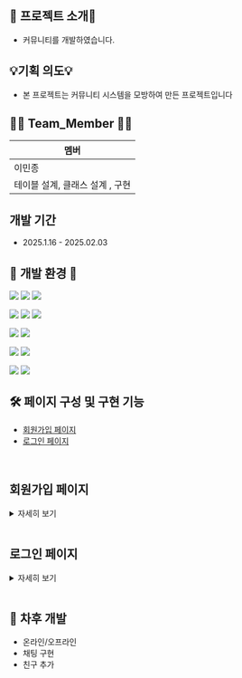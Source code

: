 
## 📖 프로젝트 소개📖
  - 커뮤니티를 개발하였습니다.

## 💡기획 의도💡
  - 본 프로젝트는 커뮤니티 시스템을 모방하여 만든 프로젝트입니다

## 🙋‍♀️ Team_Member 🙋‍♀️
  | 멤버|
| --- |
| 이민종 |
| 테이블 설계, 클래스 설계 , 구현 | 
 

## 개발 기간
  - 2025.1.16 - 2025.02.03

## 🔨 개발 환경 🔨


  <img src="https://img.shields.io/badge/java-007396?style=for-the-badge&logo=java&logoColor=white">   <img src="https://img.shields.io/badge/springboot-007396?style=for-the-badge&logo=springboot&logoColor=white">  <img src="https://img.shields.io/badge/react-007396?style=for-the-badge&logo=react&logoColor=white">
  
  <img src="https://img.shields.io/badge/html5-E34F26?style=for-the-badge&logo=html5&logoColor=white">   <img src="https://img.shields.io/badge/javascript-F7DF1E?style=for-the-badge&logo=javascript&logoColor=black">   <img src="https://img.shields.io/badge/jquery-0769AD?style=for-the-badge&logo=jquery&logoColor=white">

  <img src="https://img.shields.io/badge/bootstrap-7952B3?style=for-the-badge&logo=bootstrap&logoColor=white">   <img src="https://img.shields.io/badge/css3-1572B6?style=for-the-badge&logo=css3&logoColor=white"> 

  <img src="https://img.shields.io/badge/intelij-4479A1?style=for-the-badge&logo=intelij&logoColor=white"> 

  <img src="https://img.shields.io/badge/mysql-4479A1?style=for-the-badge&logo=mysql&logoColor=white"> 
  
  <img src="https://img.shields.io/badge/github-181717?style=for-the-badge&logo=github&logoColor=white">   <img src="https://img.shields.io/badge/sourcetree-181717?style=for-the-badge&logo=sourcetree&logoColor=white">


## 🛠 페이지 구성 및 구현 기능

  - [회원가입 페이지](#회원가입-페이지)
  - [로그인 페이지](#로그인-페이지)


<br>  

## 회원가입 페이지

<details> 
<summary> 자세히 보기
</summary>



</details>

<br>  

## 로그인 페이지

<details> 
<summary> 자세히 보기
</summary>


</details>

<br>  



## 🌄 차후 개발 

  - 온라인/오프라인
  - 채팅 구현
  - 친구 추가
  




